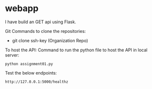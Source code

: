 # webapp
I have build an GET api using Flask. 


Git Commands to clone the repositories:
-  git clone ssh-key   (Organization Repo)

To host the API:
Command to run the python file to host the API in local server:

```code
python assignment01.py
```

Test the below endpoints:

```code
http://127.0.0.1:5000/healthz
```



